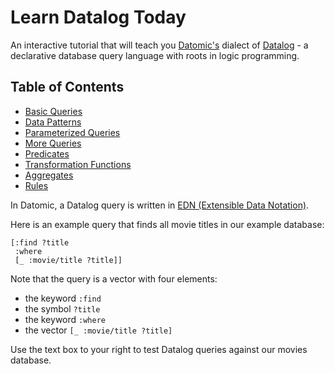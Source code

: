 # Learn Datalog Today

An interactive tutorial that will teach you [Datomic's](https://datomic.com) dialect of [Datalog](https://en.wikipedia.org/wiki/Datalog) -
a declarative database query language with roots in logic programming.

## Table of Contents

- [Basic Queries](/chapter/1)
- [Data Patterns](/chapter/2)
- [Parameterized Queries](/chapter/3)
- [More Queries](/chapter/4)
- [Predicates](/chapter/5)
- [Transformation Functions](/chapter/6)
- [Aggregates](/chapter/7)
- [Rules](/chapter/8)

In Datomic, a Datalog query is written in [EDN (Extensible Data Notation)](http://edn-format.org).

Here is an example query that finds all movie titles in our example database:

    [:find ?title
     :where
     [_ :movie/title ?title]]

Note that the query is a vector with four elements:

* the keyword `:find`
* the symbol `?title`
* the keyword `:where`
* the vector `[_ :movie/title ?title]`

Use the text box to your right to test Datalog queries against our movies database.

